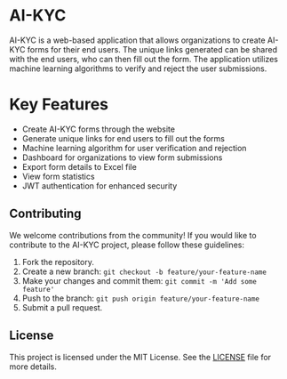 # AI-KYC

AI-KYC is a web-based application that allows organizations to create AI-KYC forms for their end users. The unique links generated can be shared with the end users, who can then fill out the form. The application utilizes machine learning algorithms to verify and reject the user submissions. 

# Key Features
- Create AI-KYC forms through the website
- Generate unique links for end users to fill out the forms
- Machine learning algorithm for user verification and rejection
- Dashboard for organizations to view form submissions
- Export form details to Excel file
- View form statistics
- JWT authentication for enhanced security

## Contributing
We welcome contributions from the community! If you would like to contribute to the AI-KYC project, please follow these guidelines:

1. Fork the repository.
2. Create a new branch: `git checkout -b feature/your-feature-name`
3. Make your changes and commit them: `git commit -m 'Add some feature'`
4. Push to the branch: `git push origin feature/your-feature-name`
5. Submit a pull request.

## License
This project is licensed under the MIT License. See the [LICENSE](LICENSE) file for more details.
